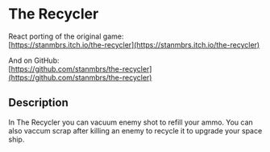 # The Recycler

React porting of the original game:  
[https://stanmbrs.itch.io/the-recycler](https://stanmbrs.itch.io/the-recycler)

And on GitHub:  
[https://github.com/stanmbrs/the-recycler](https://github.com/stanmbrs/the-recycler)

## Description

In The Recycler you can vacuum enemy shot to refill your ammo. You can also vaccum scrap after killing an enemy to recycle it to upgrade your space ship.
